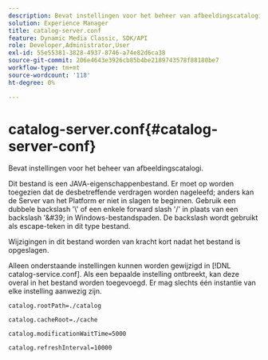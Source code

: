 ```yaml
---
description: Bevat instellingen voor het beheer van afbeeldingscatalogi.
solution: Experience Manager
title: catalog-server.conf
feature: Dynamic Media Classic, SDK/API
role: Developer,Administrator,User
exl-id: 55e55381-3828-4937-8746-a74e82d6ca38
source-git-commit: 206e4643e3926cb85b4be2189743578f88180be7
workflow-type: tm+mt
source-wordcount: '118'
ht-degree: 0%

---
```


# catalog-server.conf{#catalog-server-conf}

Bevat instellingen voor het beheer van afbeeldingscatalogi.

Dit bestand is een JAVA-eigenschappenbestand. Er moet op worden toegezien dat de desbetreffende verdragen worden nageleefd; anders kan de Server van het Platform er niet in slagen te beginnen. Gebruik een dubbele backslash &#39;\\&#39; of een enkele forward slash &#39;/&#39; in plaats van een backslash &#39;\&#39; in Windows-bestandspaden. De backslash wordt gebruikt als escape-teken in dit type bestand.

Wijzigingen in dit bestand worden van kracht kort nadat het bestand is opgeslagen.

Alleen onderstaande instellingen kunnen worden gewijzigd in [!DNL catalog-service.conf]. Als een bepaalde instelling ontbreekt, kan deze overal in het bestand worden toegevoegd. Er mag slechts één instantie van elke instelling aanwezig zijn.

`catalog.rootPath=./catalog`

`catalog.cacheRoot=./cache`

`catalog.modificationWaitTime=5000`

`catalog.refreshInterval=10000`
